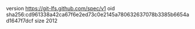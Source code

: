 version https://git-lfs.github.com/spec/v1
oid sha256:cd961338a42ca67f6e2ed73c0e2145a780632637078b3385b6654ad1647f7dcf
size 2012
